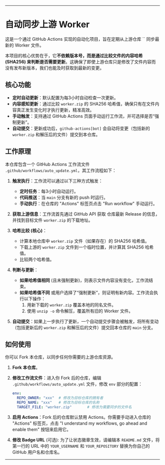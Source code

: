 

-----

# 自动同步上游 Worker

[](https://www.google.com/search?q=https://github.com/YOUR_USERNAME/YOUR_REPOSITORY/actions/workflows/auto_update.yml)

这是一个通过 GitHub Actions 实现的自动化项目，旨在定期从上游仓库 `` 同步最新的 Worker 文件。

本项目的核心优势在于，它**不依赖版本号，而是通过比较文件的内容哈希 (SHA256) 来判断是否需要更新**。这确保了即使上游仓库只是修改了文件内容而没有发布新版本，我们也能及时获取到最新的变更。

## 核心功能

  * **定时自动更新**：默认配置为每3小时自动检查一次更新。
  * **内容感知更新**：通过比较 `worker.zip` 的 SHA256 哈希值，确保只有在文件内容真正发生变化时才执行更新，精准高效。
  * **手动触发**：支持通过 GitHub Actions 页面手动运行工作流，并可选择是否“强制更新”。
  * **自动提交**：更新成功后，`github-actions[bot]` 会自动将变更（包括新的 `worker.zip` 和解压后的文件）提交到本仓库。

## 工作原理

本仓库包含一个 GitHub Actions 工作流文件 `.github/workflows/auto_update.yml`，其工作流程如下：

1.  **触发执行**：工作流可以通过以下三种方式触发：

      * **定时任务**：每3小时自动运行。
      * **代码推送**：当 `main` 分支有新的 push 时运行。
      * **手动执行**：在仓库的 "Actions" 标签页点击 "Run workflow" 手动运行。

2.  **获取上游信息**：工作流首先通过 GitHub API 获取  仓库最新 Release 的信息，并找到目标文件 `worker.zip` 的下载地址。

3.  **哈希比较 (核心)**：

      * 计算本地仓库中 `worker.zip` 文件（如果存在）的 SHA256 哈希值。
      * 下载上游的 `worker.zip` 文件到一个临时位置，并计算其 SHA256 哈希值。
      * 比较两个哈希值。

4.  **判断与更新**：

      * **如果哈希值相同** (且未强制更新)，则表示文件内容没有变化，工作流结束。
      * **如果哈希值不同** 或用户选择了“强制更新”，则证明有新内容。工作流会执行以下操作：
        1.  用新下载的 `worker.zip` 覆盖本地的同名文件。
        2.  使用 `unzip -o` 命令解压，覆盖所有旧的 Worker 文件。

5.  **自动提交**：如果上一步执行了更新，一个自动提交步骤会被触发，将所有变动（包括更新后的 `worker.zip` 和解压后的文件）提交回本仓库的 `main` 分支。

## 如何使用

你可以 Fork 本仓库，以同步任何你需要的上游仓库资源。

1.  **Fork 本仓库**。

2.  **修改工作流文件**：进入你 Fork 后的仓库，编辑 `.github/workflows/auto_update.yml` 文件，修改 `env` 部分的配置：

    ```yaml
    env:
      REPO_OWNER: "xxx"  # 修改为目标仓库的拥有者
      REPO_NAME: "xxx"   # 修改为目标仓库的名称
      TARGET_FILE: "worker.zip"       # 修改为需要同步的文件名
    ```

3.  **启用 Actions**：Fork 后的仓库默认禁用 Actions。你需要手动进入仓库的 "Actions" 标签页，点击 "I understand my workflows, go ahead and enable them" 按钮来启用它。

4.  **修改 Badge URL** (可选): 为了让状态徽章生效，请编辑本 `README.md` 文件，将第一行的 URL 中的 `YOUR_USERNAME` 和 `YOUR_REPOSITORY` 替换为你自己的 GitHub 用户名和仓库名。



-----
